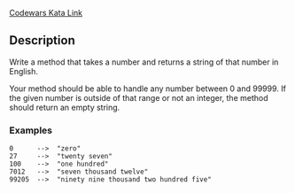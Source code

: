 [Codewars Kata Link](https://www.codewars.com/kata/5463c8db865001c1710003b2)

## Description

Write a method that takes a number and returns a string of that number in English.

Your method should be able to handle any number between 0 and 99999. If the given number is outside of that range or not an integer, the method should return an empty string.

### Examples

```plaintext
0      -->  "zero"
27     -->  "twenty seven"
100    -->  "one hundred"
7012   -->  "seven thousand twelve"
99205  -->  "ninety nine thousand two hundred five"
```
